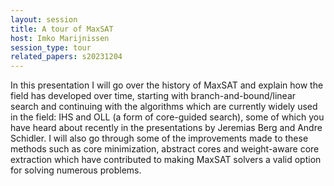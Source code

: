 ```yaml
---
layout: session
title: A tour of MaxSAT
host: Imko Marijnissen
session_type: tour
related_papers: s20231204
---
```


In this presentation I will go over the history of MaxSAT and explain how the field has developed over time, starting with branch-and-bound/linear search and continuing with the algorithms which are currently widely used in the field: IHS and OLL (a form of core-guided search), some of which you have heard about recently in the presentations by Jeremias Berg and Andre Schidler. I will also go through some of the improvements made to these methods such as core minimization, abstract cores and weight-aware core extraction which have contributed to making MaxSAT solvers a valid option for solving numerous problems.
